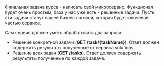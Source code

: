 Финальная задача курса - написать свой микросервис. Функционал будет очень простым, база у нас уже есть - решенные задачи. Пусть эти задачи станут нашей бизнес логикой, которая будет ключевой частью сервиса.

Сам сервис должен уметь обрабатывать два запроса:
- Решение конкретной задачи (**GET /task/{taskName}**). Ответ должен содержать результаты полученные от сервиса solutions.
- Решение всех задач (**GET /tasks**). Ответ должен содержать результаты полученные по каждой задаче.